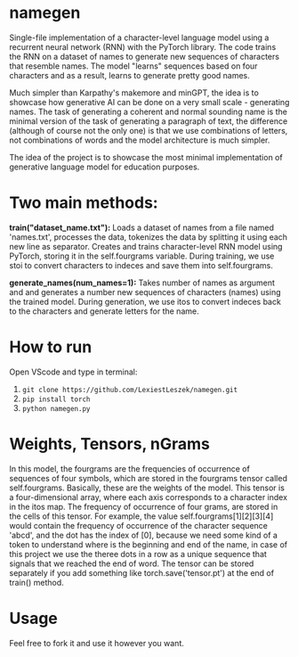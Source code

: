 # namegen
Single-file implementation of a character-level language model using a recurrent neural network (RNN) with the PyTorch library. The code trains the RNN on a dataset of names to generate new sequences of characters that resemble names. The model "learns" sequences based on four characters and as a result, learns to generate pretty good names.

Much simpler than Karpathy's makemore and minGPT, the idea is to showcase how generative AI can be done on a very small scale - generating names. The task of generating a coherent and normal sounding name is the minimal version of the task of generating a paragraph of text, the difference (although of course not the only one) is that we use combinations of letters, not combinations of words and the model architecture is much simpler.

The idea of the project is to showcase the most minimal implementation of generative language model for education purposes.

# Two main methods:
**train("dataset_name.txt"):**
Loads a dataset of names from a file named 'names.txt', processes the data, tokenizes the data by splitting it using each new line as separator. Creates and trains character-level RNN model using PyTorch, storing it in the self.fourgrams variable. During training, we use stoi to convert characters to indeces and save them into self.fourgrams.

**generate_names(num_names=1):**
Takes number of names as argument and and generates a number new sequences of characters (names) using the trained model. During generation, we use itos to convert indeces back to the characters and generate letters for the name.

# How to run
Open VScode and type in terminal:
1. `git clone https://github.com/LexiestLeszek/namegen.git`
2. `pip install torch`
3. `python namegen.py`

# Weights, Tensors, nGrams
In this model, the fourgrams are the frequencies of occurrence of sequences of four symbols, which are stored in the fourgrams tensor called self.fourgrams. Basically, these are the weights of the model. This tensor is a four-dimensional array, where each axis corresponds to a character index in the itos map. The frequency of occurrence of four grams, are stored in the cells of this tensor. For example, the value self.fourgrams[1][2][3][4] would contain the frequency of occurrence of the character sequence 'abcd', and the dot has the index of [0], because we need some kind of a token to understand where is the beginning and end of the name, in case of this project we use the theree dots in a row as a unique sequence that signals that we reached the end of word. The tensor can be stored separately if you add something like torch.save('tensor.pt') at the end of train() method.

# Usage
Feel free to fork it and use it however you want.

